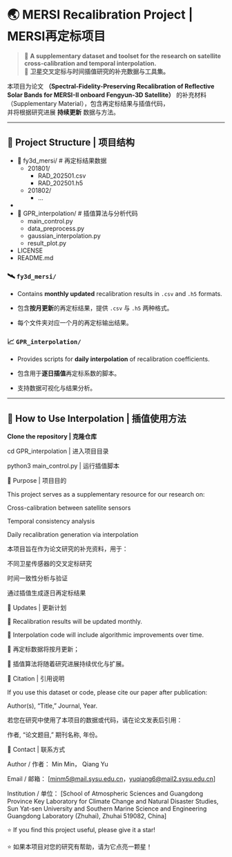 # 🌏 MERSI Recalibration Project | MERSI再定标项目

> 📘 **A supplementary dataset and toolset for the research on satellite cross-calibration and temporal interpolation.**  
> 📘 **卫星交叉定标与时间插值研究的补充数据与工具集。**

本项目为论文 **（Spectral-Fidelity-Preserving Recalibration of Reflective Solar Bands for MERSI-II onboard Fengyun-3D Satellite）**  的补充材料（Supplementary Material），包含再定标结果与插值代码，  
并将根据研究进展 **持续更新** 数据与方法。

---

## 📂 Project Structure | 项目结构

- 📁 fy3d_mersi/ # 再定标结果数据
  - 201801/
    - RAD_202501.csv
    - RAD_202501.h5
  - 201802/
    - ...
-
- 📁 GPR_interpolation/ # 插值算法与分析代码
  - main_control.py
  - data_preprocess.py
  - gaussian_interpolation.py
  - result_plot.py
- LICENSE
- README.md


### 🛰️ `fy3d_mersi/`

- Contains **monthly updated** recalibration results in `.csv` and `.h5` formats.  

- 包含**按月更新**的再定标结果，提供 `.csv` 与 `.h5` 两种格式。  

- 每个文件夹对应一个月的再定标输出结果。  

### 📈 `GPR_interpolation/`

- Provides scripts for **daily interpolation** of recalibration coefficients.  

- 包含用于**逐日插值**再定标系数的脚本。  

- 支持数据可视化与结果分析。  

---

## 🧩 How to Use Interpolation | 插值使用方法

 **Clone the repository | 克隆仓库**

cd GPR_interpolation | 进入项目目录

python3 main_control.py | 运行插值脚本

🧪 Purpose | 项目目的

This project serves as a supplementary resource for our research on:

Cross-calibration between satellite sensors

Temporal consistency analysis

Daily recalibration generation via interpolation

本项目旨在作为论文研究的补充资料，用于：

不同卫星传感器的交叉定标研究

时间一致性分析与验证

通过插值生成逐日再定标结果

📅 Updates | 更新计划

🔄 Recalibration results will be updated monthly.

🧠 Interpolation code will include algorithmic improvements over time.

🔄 再定标数据将按月更新；

🧠 插值算法将随着研究进展持续优化与扩展。

📜 Citation | 引用说明

If you use this dataset or code, please cite our paper after publication:

Author(s), “Title,” Journal, Year.

若您在研究中使用了本项目的数据或代码，请在论文发表后引用：

作者, “论文题目,” 期刊名称, 年份。

🤝 Contact | 联系方式

Author / 作者： Min Min， Qiang Yu

Email / 邮箱： [minm5@mail.sysu.edu.cn，yuqiang6@mail2.sysu.edu.cn]

Institution / 单位： [School of Atmospheric Sciences and Guangdong Province Key Laboratory for Climate Change and Natural Disaster Studies, Sun Yat-sen University and Southern Marine Science and Engineering Guangdong Laboratory (Zhuhai), Zhuhai 519082, China]

⭐ If you find this project useful, please give it a star!

⭐ 如果本项目对您的研究有帮助，请为它点亮一颗星！
